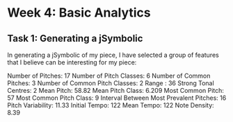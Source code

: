 # Week 4: Basic Analytics

## Task 1: Generating a jSymbolic

In generating a jSymbolic of my piece, I have selected a group of features that I believe can be interesting for my piece:

Number of Pitches: 17
Number of Pitch Classes: 6
Number of Common Pitches: 3
Number of Common Pitch Classes: 2
Range : 36
Strong Tonal Centres: 2
Mean Pitch: 58.82
Mean Pitch Class: 6.209
Most Common Pitch: 57
Most Common Pitch Class: 9
Interval Between Most Prevalent Pitches: 16
Pitch Variability: 11.33
Initial Tempo: 122
Mean Tempo: 122
Note Density: 8.39
